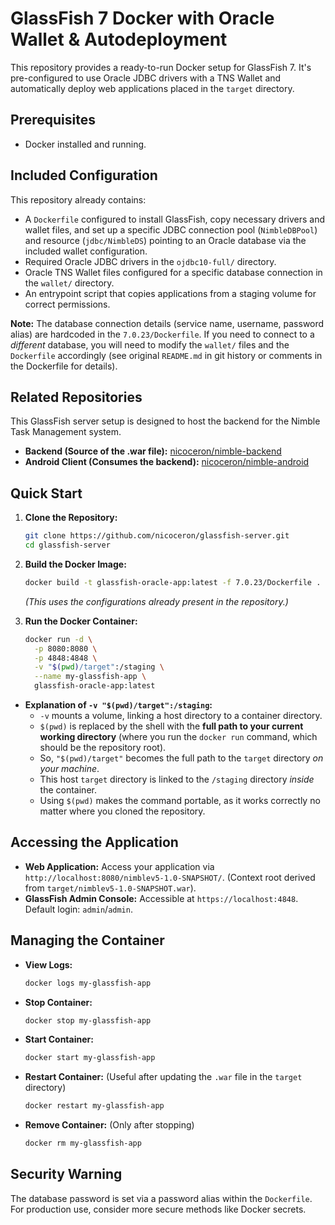 # GlassFish 7 Docker with Oracle Wallet & Autodeployment

This repository provides a ready-to-run Docker setup for GlassFish 7. It's pre-configured to use Oracle JDBC drivers with a TNS Wallet and automatically deploy web applications placed in the `target` directory.

## Prerequisites

- Docker installed and running.

## Included Configuration

This repository already contains:

- A `Dockerfile` configured to install GlassFish, copy necessary drivers and wallet files, and set up a specific JDBC connection pool (`NimbleDBPool`) and resource (`jdbc/NimbleDS`) pointing to an Oracle database via the included wallet configuration.
- Required Oracle JDBC drivers in the `ojdbc10-full/` directory.
- Oracle TNS Wallet files configured for a specific database connection in the `wallet/` directory.
- An entrypoint script that copies applications from a staging volume for correct permissions.

**Note:** The database connection details (service name, username, password alias) are hardcoded in the `7.0.23/Dockerfile`. If you need to connect to a _different_ database, you will need to modify the `wallet/` files and the `Dockerfile` accordingly (see original `README.md` in git history or comments in the Dockerfile for details).

## Related Repositories

This GlassFish server setup is designed to host the backend for the Nimble Task Management system.

- **Backend (Source of the .war file):** [nicoceron/nimble-backend](https://github.com/nicoceron/nimble-backend)
- **Android Client (Consumes the backend):** [nicoceron/nimble-android](https://github.com/nicoceron/nimble-android)

## Quick Start

1.  **Clone the Repository:**

    ```bash
    git clone https://github.com/nicoceron/glassfish-server.git
    cd glassfish-server
    ```

2.  **Build the Docker Image:**

    ```bash
    docker build -t glassfish-oracle-app:latest -f 7.0.23/Dockerfile .
    ```

    _(This uses the configurations already present in the repository.)_

3.  **Run the Docker Container:**
    ```bash
    docker run -d \
      -p 8080:8080 \
      -p 4848:4848 \
      -v "$(pwd)/target":/staging \
      --name my-glassfish-app \
      glassfish-oracle-app:latest
    ```

- **Explanation of `-v "$(pwd)/target":/staging`:**
  - `-v` mounts a volume, linking a host directory to a container directory.
  - `$(pwd)` is replaced by the shell with the **full path to your current working directory** (where you run the `docker run` command, which should be the repository root).
  - So, `"$(pwd)/target"` becomes the full path to the `target` directory _on your machine_.
  - This host `target` directory is linked to the `/staging` directory _inside_ the container.
  - Using `$(pwd)` makes the command portable, as it works correctly no matter where you cloned the repository.

## Accessing the Application

- **Web Application:** Access your application via `http://localhost:8080/nimblev5-1.0-SNAPSHOT/`. (Context root derived from `target/nimblev5-1.0-SNAPSHOT.war`).
- **GlassFish Admin Console:** Accessible at `https://localhost:4848`. Default login: `admin`/`admin`.

## Managing the Container

- **View Logs:**
  ```bash
  docker logs my-glassfish-app
  ```
- **Stop Container:**
  ```bash
  docker stop my-glassfish-app
  ```
- **Start Container:**
  ```bash
  docker start my-glassfish-app
  ```
- **Restart Container:** (Useful after updating the `.war` file in the `target` directory)
  ```bash
  docker restart my-glassfish-app
  ```
- **Remove Container:** (Only after stopping)
  ```bash
  docker rm my-glassfish-app
  ```

## Security Warning

The database password is set via a password alias within the `Dockerfile`. For production use, consider more secure methods like Docker secrets.
